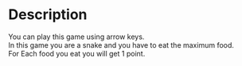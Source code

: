 # Description
You can play this game using arrow keys.  
In this game you are a snake and you have to eat the maximum food.   
For Each food you eat you will get 1 point.  

